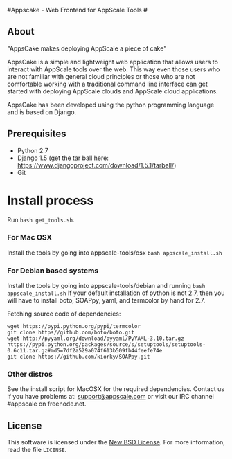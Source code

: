 
#Appscake - Web Frontend for AppScale Tools #

## About ##

"AppsCake makes deploying AppScale a piece of cake"

AppsCake is a simple and lightweight web application that allows users to
interact with AppScale tools over the web. This way even those users who
are not familiar with general cloud principles or those who are not
comfortable working with a traditional command line interface can get
started with deploying AppScale clouds and AppScale cloud applications.

AppsCake has been developed using the python programming language and is
based on Django. 

## Prerequisites ##
- Python 2.7
- Django 1.5 (get the tar ball here: https://www.djangoproject.com/download/1.5.1/tarball/)
- Git

# Install process ##
Run ```bash get_tools.sh```.

### For Mac OSX ###
Install the tools by going into appscale-tools/osx
```bash appscale_install.sh```

### For Debian based systems ###
Install the tools by going into appscale-tools/debian and running
```bash appscale_install.sh```
If your default installation of python is not 2.7, then you will have to 
install boto, SOAPpy, yaml, and termcolor by hand for 2.7.

Fetching source code of dependencies:
```
wget https://pypi.python.org/pypi/termcolor
git clone https//github.com/boto/boto.git
wget http://pyyaml.org/download/pyyaml/PyYAML-3.10.tar.gz
https://pypi.python.org/packages/source/s/setuptools/setuptools-0.6c11.tar.gz#md5=7df2a529a074f613b509fb44feefe74e
git clone https://github.com/kiorky/SOAPpy.git
```

### Other distros ###
See the install script for MacOSX for the required dependencies. Contact us if you 
have problems at: support@appscale.com or visit our IRC channel #appscale on freenode.net.

License
-------
This software is licensed under the [New BSD License][BSD]. For more
information, read the file ``LICENSE``.

[BSD]: http://opensource.org/licenses/BSD-3-Clause
